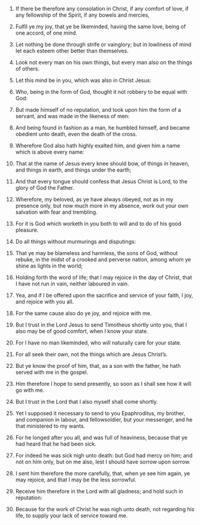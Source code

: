 1. If there be therefore any consolation in Christ, if any comfort of
love, if any fellowship of the Spirit, if any bowels and mercies,

2. Fulfil ye my joy, that ye be likeminded, having the same love, being
of one accord, of one mind.

3. Let nothing be done through strife or vainglory; but in lowliness
of mind let each esteem other better than themselves.

4. Look not every man on his own things, but every man also on the
things of others.

5. Let this mind be in you, which was also in Christ Jesus:

6. Who,
being in the form of God, thought it not robbery to be equal with God:

7. But made himself of no reputation, and took upon him the form of a
servant, and was made in the likeness of men:

8. And being found in
fashion as a man, he humbled himself, and became obedient unto death,
even the death of the cross.

9. Wherefore God also hath highly exalted him, and given him a name
which is above every name:

10. That at the name of Jesus every knee
should bow, of things in heaven, and things in earth, and things under
the earth;

11. And that every tongue should confess that Jesus Christ
is Lord, to the glory of God the Father.

12. Wherefore, my beloved, as ye have always obeyed, not as in my
presence only, but now much more in my absence, work out your own
salvation with fear and trembling.

13. For it is God which worketh in you both to will and to do of his
good pleasure.

14. Do all things without murmurings and disputings:

15. That ye may
be blameless and harmless, the sons of God, without rebuke, in the
midst of a crooked and perverse nation, among whom ye shine as lights
in the world;

16. Holding forth the word of life; that I may rejoice
in the day of Christ, that I have not run in vain, neither laboured in
vain.

17. Yea, and if I be offered upon the sacrifice and service of your
faith, I joy, and rejoice with you all.

18. For the same cause also do ye joy, and rejoice with me.

19. But I trust in the Lord Jesus to send Timotheus shortly unto you,
that I also may be of good comfort, when I know your state.

20. For I have no man likeminded, who will naturally care for your
state.

21. For all seek their own, not the things which are Jesus Christ’s.

22. But ye know the proof of him, that, as a son with the father, he
hath served with me in the gospel.

23. Him therefore I hope to send presently, so soon as I shall see
how it will go with me.

24. But I trust in the Lord that I also myself shall come shortly.

25. Yet I supposed it necessary to send to you Epaphroditus, my
brother, and companion in labour, and fellowsoldier, but your
messenger, and he that ministered to my wants.

26. For he longed after you all, and was full of heaviness, because
that ye had heard that he had been sick.

27. For indeed he was sick nigh unto death: but God had mercy on him;
and not on him only, but on me also, lest I should have sorrow upon
sorrow.

28. I sent him therefore the more carefully, that, when ye see him
again, ye may rejoice, and that I may be the less sorrowful.

29. Receive him therefore in the Lord with all gladness; and hold
such in reputation:

30. Because for the work of Christ he was nigh
unto death, not regarding his life, to supply your lack of service
toward me.